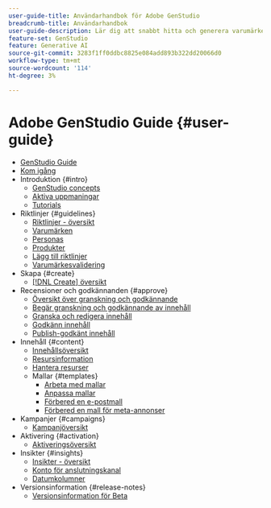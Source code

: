 ```yaml
---
user-guide-title: Användarhandbok för Adobe GenStudio
breadcrumb-title: Användarhandbok
user-guide-description: Lär dig att snabbt hitta och generera varumärkesbaserat material, skapa variationer och optimera upplevelser baserat på insikter om innehållsprestanda i realtid.
feature-set: GenStudio
feature: Generative AI
source-git-commit: 3283f1ff0ddbc8825e084add893b322dd20066d0
workflow-type: tm+mt
source-wordcount: '114'
ht-degree: 3%

---
```



# Adobe GenStudio Guide {#user-guide}

+ [GenStudio Guide](home.md)
+ [Kom igång](get-started.md)
+ Introduktion {#intro}
   + [GenStudio concepts](concepts.md)
   + [Aktiva uppmaningar](effective-prompts.md)
   + [Tutorials](https://experienceleague.adobe.com/docs/genstudio/learning/tutorials.html)
+ Riktlinjer {#guidelines}
   + [Riktlinjer - översikt](guidelines/overview.md)
   + [Varumärken](guidelines/brands.md)
   + [Personas](guidelines/personas.md)
   + [Produkter](guidelines/products.md)
   + [Lägg till riktlinjer](guidelines/add-guidelines.md)
   + [Varumärkesvalidering](guidelines/brand-validation.md)
+ Skapa {#create}
   + [[!DNL Create] översikt](create/overview.md)
+ Recensioner och godkännanden {#approve}
   + [Översikt över granskning och godkännande](approvals/overview.md)
   + [Begär granskning och godkännande av innehåll](approvals/request-review.md)
   + [Granska och redigera innehåll](approvals/review-and-edit.md)
   + [Godkänn innehåll](approvals/approve-content.md)
   + [Publish-godkänt innehåll](approvals/publish-content.md)
+ Innehåll {#content}
   + [Innehållsöversikt](content/overview.md)
   + [Resursinformation](content/asset-details.md)
   + [Hantera resurser](content/manage-assets.md)
   + Mallar {#templates}
      + [Arbeta med mallar](content/use-templates.md)
      + [Anpassa mallar](content/customize-template.md)
      + [Förbered en e-postmall](content/email-template.md)
      + [Förbered en mall för meta-annonser](content/meta-template.md)
+ Kampanjer {#campaigns}
   + [Kampanjöversikt](campaigns/overview.md)
+ Aktivering {#activation}
   + [Aktiveringsöversikt](activation/overview.md)
+ Insikter {#insights}
   + [Insikter - översikt](insights/overview.md)
   + [Konto för anslutningskanal](insights/connect-channel.md)
   + [Datumkolumner](insights/data-columns.md)
+ Versionsinformation {#release-notes}
   + [Versionsinformation för Beta](beta-release-notes.md)

